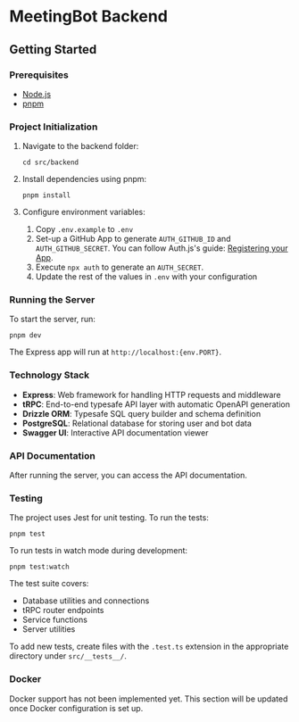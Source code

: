 # MeetingBot Backend

## Getting Started

### Prerequisites

- [Node.js](https://nodejs.org/)
- [pnpm](https://pnpm.io/)

### Project Initialization

1. Navigate to the backend folder:

   ```
   cd src/backend
   ```

2. Install dependencies using pnpm:

   ```
   pnpm install
   ```

3. Configure environment variables:
   1. Copy `.env.example` to `.env`
   2. Set-up a GitHub App to generate `AUTH_GITHUB_ID` and `AUTH_GITHUB_SECRET`. You can follow Auth.js's guide: [Registering your App](https://authjs.dev/guides/configuring-github?framework=next-js#registering-your-app).
   3. Execute `npx auth` to generate an `AUTH_SECRET`.
   4. Update the rest of the values in `.env` with your configuration

### Running the Server

To start the server, run:

```
pnpm dev
```

The Express app will run at `http://localhost:{env.PORT}`.

### Technology Stack

- **Express**: Web framework for handling HTTP requests and middleware
- **tRPC**: End-to-end typesafe API layer with automatic OpenAPI generation
- **Drizzle ORM**: Typesafe SQL query builder and schema definition
- **PostgreSQL**: Relational database for storing user and bot data
- **Swagger UI**: Interactive API documentation viewer

### API Documentation

After running the server, you can access the API documentation.

### Testing

The project uses Jest for unit testing. To run the tests:

```
pnpm test
```

To run tests in watch mode during development:

```
pnpm test:watch
```

The test suite covers:
- Database utilities and connections
- tRPC router endpoints
- Service functions
- Server utilities

To add new tests, create files with the `.test.ts` extension in the appropriate directory under `src/__tests__/`.

### Docker

Docker support has not been implemented yet. This section will be updated once Docker configuration is set up.
